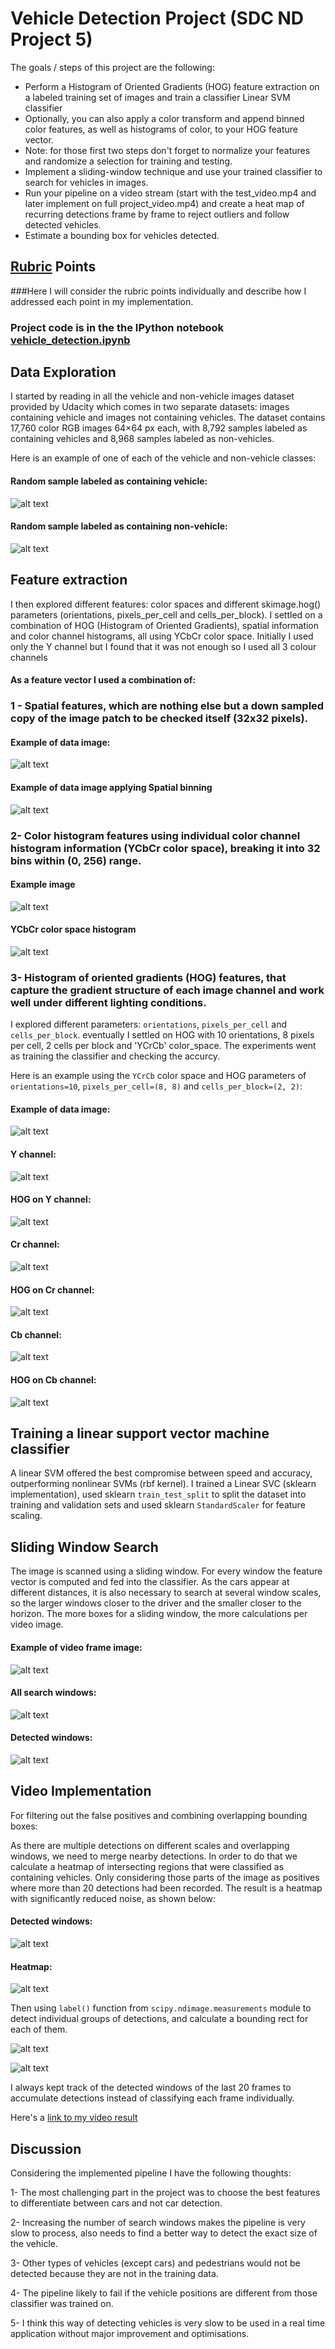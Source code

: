 

# Vehicle Detection Project (SDC ND Project 5)

The goals / steps of this project are the following:

* Perform a Histogram of Oriented Gradients (HOG) feature extraction on a labeled training set of images and train a classifier Linear SVM classifier
* Optionally, you can also apply a color transform and append binned color features, as well as histograms of color, to your HOG feature vector. 
* Note: for those first two steps don't forget to normalize your features and randomize a selection for training and testing.
* Implement a sliding-window technique and use your trained classifier to search for vehicles in images.
* Run your pipeline on a video stream (start with the test_video.mp4 and later implement on full project_video.mp4) and create a heat map of recurring detections frame by frame to reject outliers and follow detected vehicles.
* Estimate a bounding box for vehicles detected.


## [Rubric](https://review.udacity.com/#!/rubrics/513/view) Points
###Here I will consider the rubric points individually and describe how I addressed each point in my implementation.  


### Project code is in the the IPython notebook [vehicle_detection.ipynb](vehicle_detection.ipynb)


## Data Exploration

I started by reading in all the vehicle and non-vehicle images dataset provided by Udacity which comes in two separate datasets: images containing vehicle and images not containing vehicles. The dataset contains 17,760 color RGB images 64×64 px each, with 8,792 samples labeled as containing vehicles and 8,968 samples labeled as non-vehicles.

Here is an example of one of each of the vehicle and non-vehicle classes:

#### Random sample labeled as containing vehicle:
![alt text](output_images/example_vehicle_data_images.jpg)


#### Random sample labeled as containing non-vehicle:
![alt text](output_images/example_non_vehicle_data_images.jpg)



## Feature extraction

I then explored different features: color spaces and different skimage.hog() parameters (orientations, pixels_per_cell and cells_per_block). I settled on a combination of HOG (Histogram of Oriented Gradients), spatial information and color channel histograms, all using YCbCr color space. Initially I used only the Y channel but I found that it was not enough so I used all 3 colour channels

#### As a feature vector I used a combination of:

### 1 - Spatial features, which are nothing else but a down sampled copy of the image patch to be checked itself (32x32 pixels).

#### Example of data image:
![alt text](output_images/image_example_2.jpg)

#### Example of data image applying Spatial binning
![alt text](output_images/image_example_2_spatial_binning.jpg)


### 2- Color histogram features using individual color channel histogram information (YCbCr color space), breaking it into 32 bins within (0, 256) range.

#### Example image
![alt text](output_images/image_example_2.jpg)

#### YCbCr color space histogram
![alt text](output_images/image_example_2_YCrCb_Histogram.jpg)


### 3- Histogram of oriented gradients (HOG) features, that capture the gradient structure of each image channel and work well under different lighting conditions.

I explored different parameters: `orientations`, `pixels_per_cell` and `cells_per_block`. eventually I settled on HOG with 10 orientations, 8 pixels per cell, 2 cells per block and 'YCrCb' color_space. The experiments went as training the classifier and checking the accurcy. 

Here is an example using the `YCrCb` color space and HOG parameters of `orientations=10`, `pixels_per_cell=(8, 8)` and `cells_per_block=(2, 2)`:

#### Example of data image:
![alt text](output_images/image_example_2.jpg)

#### Y channel:
![alt text](output_images/image_example_2_Y_channel.jpg)

#### HOG on Y channel:
![alt text](output_images/image_example_2_Y_channel_HOG.jpg)

#### Cr channel:
![alt text](output_images/image_example_2_Cr_channel.jpg)

#### HOG on Cr channel:
![alt text](output_images/image_example_2_Cr_channel_HOG.jpg)


#### Cb channel:
![alt text](output_images/image_example_2_Cb_channel.jpg)

#### HOG on Cb channel:
![alt text](output_images/image_example_2_Cb_channel_HOG.jpg)


## Training a linear support vector machine classifier
A linear SVM offered the best compromise between speed and accuracy, outperforming nonlinear SVMs (rbf kernel). I trained a Linear SVC (sklearn implementation), used sklearn `train_test_split` to split the dataset into training and validation sets and used sklearn `StandardScaler` for feature scaling.


## Sliding Window Search

The image is scanned using a sliding window. For every window the feature vector is computed and fed into the classifier.
As the cars appear at different distances, it is also necessary to search at several window scales, so the larger windows closer to the driver and the smaller closer to the horizon. The more boxes for a sliding window, the more calculations per video image.

#### Example of video frame image:
![alt text](test_images/test6.jpg)

#### All search windows:
![alt text](output_images/search_windows_different_scales.jpg)

#### Detected windows:
![alt text](output_images/Hot_windows.jpg)


## Video Implementation

For filtering out the false positives and combining overlapping bounding boxes:

As there are multiple detections on different scales and overlapping windows, we need to merge nearby detections. In order to do that we calculate a heatmap of intersecting regions that were classified as containing vehicles. Only considering those parts of the image as positives where more than 20 detections had been recorded. The result is a heatmap with significantly reduced noise, as shown below:

#### Detected windows:
![alt text](output_images/Hot_windows.jpg)

#### Heatmap:
![alt text](output_images/heat_map.jpg)

Then using `label()` function from `scipy.ndimage.measurements` module to detect individual groups of detections, and calculate a bounding rect for each of them.

![alt text](output_images/labeled_image.jpg)


![alt text](output_images/labeled_regions_image.jpg)

I always kept track of the detected windows of the last 20 frames to accumulate detections instead of classifying each frame individually.

Here's a [link to my video result](output_project_video.mp4)



## Discussion

Considering the implemented pipeline I have the following thoughts:

1- The most challenging part in the project was to choose the best features to differentiate between cars and not car detection.

2- Increasing the number of search windows makes the pipeline is very slow to process, also needs to find a better way to detect the exact size of the vehicle.

3- Other types of vehicles (except cars) and pedestrians would not be detected because they are not in the training data.

4-  The pipeline likely to fail if the vehicle positions are different from those classifier was trained on.

5- I think this way of detecting vehicles is very slow to be used in a real time application without major improvement and optimisations.
